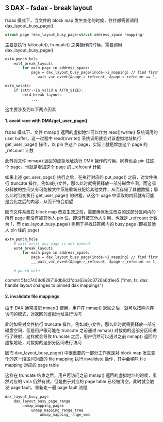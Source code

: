 ## 3 DAX - fsdax - break layout

fsdax 模式下，当文件的 block map 发生变化的时候，往往都需要调用 dax_layout_busy_page()

```c
struct page *dax_layout_busy_page(struct address_space *mapping)
```

主要是执行 fallocate(), truncate() 之类操作的时候，需要调用 dax_layout_busy_page()

```sh
ext4_punch_hole
    ext4_break_layouts
        for each page in address_space:
            page = dax_layout_busy_page(inode->i_mapping) // find first busy page
            ___wait_var_event(&page->_refcount, &page->_refcount == 1, ...) // wait for page exiting busy state
```

```sh
ext4_setattr
    if (attr->ia_valid & ATTR_SIZE):
        ext4_break_layouts
            ...
```

这主要涉及到以下两点因素

#### 1. avoid race with DMA/get_user_page()

fsdax 模式下，文件 mmap() 返回的虚拟地址可以作为 read()/write() 系统调用的 user buffer，这一过程中 read()/write() 系统调用就会对该虚拟地址执行 get_user_page() 操作，以 pin 住这个 page，实际上就是增加这个 page 的 _refcount 计数

此外对文件 mmap() 返回的虚拟地址执行 DMA 操作的时候，同样也会 pin 住这个 page，也就是增加这个 page 的 _refcount 计数

如果上述 get_user_page() 执行之后，在执行对应的 put_page() 之前，对文件执行 truncate 操作，例如减小文件，那么此时就需要释放一部分磁盘空间，而这部分释放的空间又有可能被文件系统重新分配给其他文件，从而存储了其他数据；那么此时当初执行 get_user_page() 的进程，从这个 page 中读取的内容就有可能是变化之后的内容，从而不符合期望

因而文件系统在 block map 改变生效之前，需要确保发生改变的这部分区间内的所有 page 都没有被其他人 pin 住，即没有被其他人引用，也就是 _refcount 计数为 1，而 dax_layout_busy_page() 则用于寻找该区间内的 busy page (即被其他人 pin 住的 page)

```sh
ext4_punch_hole
    # wait until any page is not pinned
    ext4_break_layouts
        for each page in address_space:
            page = dax_layout_busy_page(inode->i_mapping) // find first busy page
            ___wait_var_event(&page->_refcount, &page->_refcount == 1, ...) // wait for page exiting busy state
    
    # punch hole
```

commit 5fac7408d828719db6d3fdba63e3c3726a6d1ee5 ("mm, fs, dax: handle layout changes to pinned dax mappings")


#### 2. invalidate file mappings

由于 DAX 通常搭配 mmap() 使用，用户在 mmap() 返回之后，就可以按照内存访问的模式，对返回的虚拟地址进行访问

此时如果对文件执行 truncate 操作，例如减小文件，那么此时就需要释放一部分磁盘空间，但是用户很可能在 truncate 之前通过 mmap() 对裁剪的这部分区间进行了映射，这样就会导致 truncate 之后，用户仍然可以通过之前 mmap() 返回的虚拟地址，对裁剪的这部分区间进行访问

因而 dax_layout_busy_page() 中很重要的一部分工作就是对 block map 发生变化的这一段区间对应的 file mapping 执行 invalidate 操作，其中会移除 file mapping 对应的 page table

这样在 truncate 结束之后，用户再访问之前 mmap() 返回的虚拟地址的时候，虽然对应的 vma 仍然有效，但是由于对应的 page table 已经被清空，此时就会触发 page fault，重新走一遍 page fault 流程

```sh
dax_layout_busy_page
    dax_layout_busy_page_range
        unmap_mapping_pages
            unmap_mapping_range_tree
                unmap_mapping_range_vma
```
